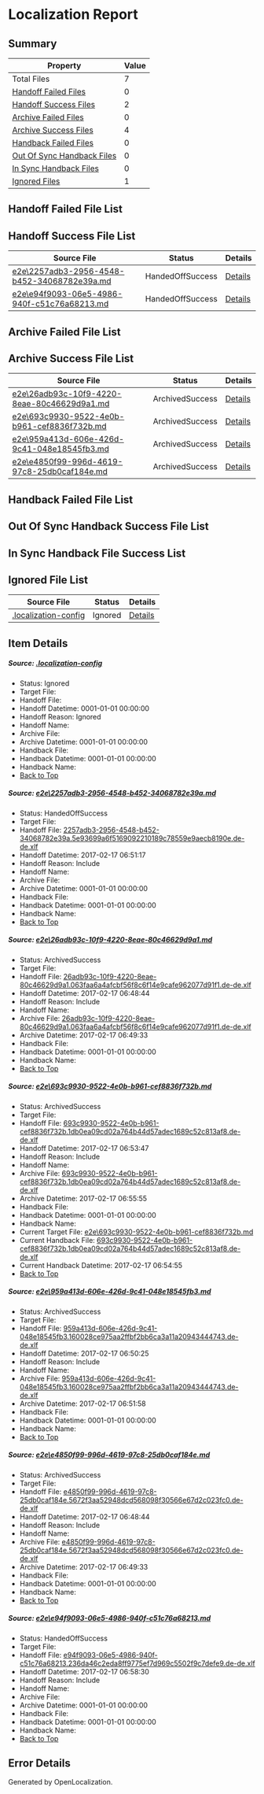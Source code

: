 # <a name='report-top'></a> Localization Report

## Summary
 Property | Value 
 -------- | ----- 
 Total Files | 7
[ Handoff Failed Files ](#handoff-failed-list)| 0
[ Handoff Success Files ](#handoff-success-list)| 2
[ Archive Failed Files ](#archive-failed-list)| 0
[ Archive Success Files ](#archive-success-list)| 4
[ Handback Failed Files ](#handback-failed-list)| 0
[ Out Of Sync Handback Files ](#outofsync-handback-success-list)| 0
[ In Sync Handback Files ](#insync-handback-success-list)| 0
[ Ignored Files ](#ignored-list)| 1

## <a name='handoff-failed-list'></a> Handoff Failed File List

## <a name='handoff-success-list'></a> Handoff Success File List
 Source File | Status | Details 
 ----------- | ------ | ------- 
 [e2e\2257adb3-2956-4548-b452-34068782e39a.md](https://github.com/OpenLocalizationTestOrg/ol-test0/blob/564a01d173178bb79e7622b5dcedae03f2fd0d3c/e2e/2257adb3-2956-4548-b452-34068782e39a.md) | HandedOffSuccess | [Details](#8d0d3d2acaf20a34e233145bb89661f1bddb67811)
 [e2e\e94f9093-06e5-4986-940f-c51c76a68213.md](https://github.com/OpenLocalizationTestOrg/ol-test0/blob/1b19b7f3a09baee14e7848991a4da035e47dc2d1/e2e/e94f9093-06e5-4986-940f-c51c76a68213.md) | HandedOffSuccess | [Details](#e24c4c06b00ba9610f286d555a7968272a6f14e36)

## <a name='archive-failed-list'></a> Archive Failed File List

## <a name='archive-success-list'></a> Archive Success File List
 Source File | Status | Details 
 ----------- | ------ | ------- 
 [e2e\26adb93c-10f9-4220-8eae-80c46629d9a1.md](https://github.com/OpenLocalizationTestOrg/ol-test0/blob/127bbf0117aff07cf952fb33acc9f72677bcfa18/e2e/26adb93c-10f9-4220-8eae-80c46629d9a1.md) | ArchivedSuccess | [Details](#39eb4ad38a14114a6e48d30c235c2ed4b0c493fe2)
 [e2e\693c9930-9522-4e0b-b961-cef8836f732b.md](https://github.com/OpenLocalizationTestOrg/ol-test0/blob/c30825957ad35e460275498aa52221edf383015b/e2e/693c9930-9522-4e0b-b961-cef8836f732b.md) | ArchivedSuccess | [Details](#cb83805230f20f492927980a83a7ca669ef1f3bd3)
 [e2e\959a413d-606e-426d-9c41-048e18545fb3.md](https://github.com/OpenLocalizationTestOrg/ol-test0/blob/3334d2ef73fad8b42f9a18654d49cef7a010d77d/e2e/959a413d-606e-426d-9c41-048e18545fb3.md) | ArchivedSuccess | [Details](#c8e9ff414ff852bcd41fa34edaee633e791966854)
 [e2e\e4850f99-996d-4619-97c8-25db0caf184e.md](https://github.com/OpenLocalizationTestOrg/ol-test0/blob/127bbf0117aff07cf952fb33acc9f72677bcfa18/e2e/e4850f99-996d-4619-97c8-25db0caf184e.md) | ArchivedSuccess | [Details](#5a8ab25c4748061db1a724798636b9de6ba6fd575)

## <a name='handback-failed-list'></a> Handback Failed File List

## <a name='outofsync-handback-success-list'></a> Out Of Sync Handback Success File List

## <a name='insync-handback-success-list'></a> In Sync Handback File Success List

## <a name='ignored-list'></a> Ignored File List
 Source File | Status | Details 
 ----------- | ------ | ------- 
 [.localization-config](https://github.com/OpenLocalizationTestOrg/ol-test0/blob/1b19b7f3a09baee14e7848991a4da035e47dc2d1/.localization-config) | Ignored | [Details](#cb0632cf59c1387fc1742bfb9fa3c47f87e2e5c90)

## Item Details
##### <a name='cb0632cf59c1387fc1742bfb9fa3c47f87e2e5c90'></a> Source: [.localization-config](https://github.com/OpenLocalizationTestOrg/ol-test0/blob/1b19b7f3a09baee14e7848991a4da035e47dc2d1/.localization-config)
* Status: Ignored
* Target File: 
* Handoff File: 
* Handoff Datetime: 0001-01-01 00:00:00
* Handoff Reason: Ignored
* Handoff Name: 
* Archive File: 
* Archive Datetime: 0001-01-01 00:00:00
* Handback File: 
* Handback Datetime: 0001-01-01 00:00:00
* Handback Name: 
* [Back to Top](#report-top)

##### <a name='8d0d3d2acaf20a34e233145bb89661f1bddb67811'></a> Source: [e2e\2257adb3-2956-4548-b452-34068782e39a.md](https://github.com/OpenLocalizationTestOrg/ol-test0/blob/564a01d173178bb79e7622b5dcedae03f2fd0d3c/e2e/2257adb3-2956-4548-b452-34068782e39a.md)
* Status: HandedOffSuccess
* Target File: 
* Handoff File: [2257adb3-2956-4548-b452-34068782e39a.5e93699a6f5169092210189c78559e9aecb8190e.de-de.xlf](https://github.com/OpenLocalizationTestOrg/ol-test0-handoff/blob/7f0a7b53db9559b5ac825a22c215e6c0fb059d0e/ol-handoff/OpenLocalizationTestOrg/ol-test0-dede/xinjiang/ht/2257adb3-2956-4548-b452-34068782e39a.5e93699a6f5169092210189c78559e9aecb8190e.de-de.xlf)
* Handoff Datetime: 2017-02-17 06:51:17
* Handoff Reason: Include
* Handoff Name: 
* Archive File: 
* Archive Datetime: 0001-01-01 00:00:00
* Handback File: 
* Handback Datetime: 0001-01-01 00:00:00
* Handback Name: 
* [Back to Top](#report-top)

##### <a name='39eb4ad38a14114a6e48d30c235c2ed4b0c493fe2'></a> Source: [e2e\26adb93c-10f9-4220-8eae-80c46629d9a1.md](https://github.com/OpenLocalizationTestOrg/ol-test0/blob/127bbf0117aff07cf952fb33acc9f72677bcfa18/e2e/26adb93c-10f9-4220-8eae-80c46629d9a1.md)
* Status: ArchivedSuccess
* Target File: 
* Handoff File: [26adb93c-10f9-4220-8eae-80c46629d9a1.063faa6a4afcbf56f8c6f14e9cafe962077d91f1.de-de.xlf](https://github.com/OpenLocalizationTestOrg/ol-test0-handoff/blob/6b7f851313b5f44232fac8de2196ac945d6ee0ac/ol-handoff/OpenLocalizationTestOrg/ol-test0-dede/xinjiang/ht/26adb93c-10f9-4220-8eae-80c46629d9a1.063faa6a4afcbf56f8c6f14e9cafe962077d91f1.de-de.xlf)
* Handoff Datetime: 2017-02-17 06:48:44
* Handoff Reason: Include
* Handoff Name: 
* Archive File: [26adb93c-10f9-4220-8eae-80c46629d9a1.063faa6a4afcbf56f8c6f14e9cafe962077d91f1.de-de.xlf](https://github.com/OpenLocalizationTestOrg/ol-test0-handoff/blob/6b941b270ca0f406e7c59dcd511ca2f96c63c9c2/ol-archive/OpenLocalizationTestOrg/ol-test0-dede/xinjiang/ht/26adb93c-10f9-4220-8eae-80c46629d9a1.063faa6a4afcbf56f8c6f14e9cafe962077d91f1.de-de.xlf)
* Archive Datetime: 2017-02-17 06:49:33
* Handback File: 
* Handback Datetime: 0001-01-01 00:00:00
* Handback Name: 
* [Back to Top](#report-top)

##### <a name='cb83805230f20f492927980a83a7ca669ef1f3bd3'></a> Source: [e2e\693c9930-9522-4e0b-b961-cef8836f732b.md](https://github.com/OpenLocalizationTestOrg/ol-test0/blob/c30825957ad35e460275498aa52221edf383015b/e2e/693c9930-9522-4e0b-b961-cef8836f732b.md)
* Status: ArchivedSuccess
* Target File: 
* Handoff File: [693c9930-9522-4e0b-b961-cef8836f732b.1db0ea09cd02a764b44d57adec1689c52c813af8.de-de.xlf](https://github.com/OpenLocalizationTestOrg/ol-test0-handoff/blob/c7707d9017084c0cbcb16ade124f93b8008af9b5/ol-handoff/OpenLocalizationTestOrg/ol-test0-dede/xinjiang/ht/693c9930-9522-4e0b-b961-cef8836f732b.1db0ea09cd02a764b44d57adec1689c52c813af8.de-de.xlf)
* Handoff Datetime: 2017-02-17 06:53:47
* Handoff Reason: Include
* Handoff Name: 
* Archive File: [693c9930-9522-4e0b-b961-cef8836f732b.1db0ea09cd02a764b44d57adec1689c52c813af8.de-de.xlf](https://github.com/OpenLocalizationTestOrg/ol-test0-handoff/blob/7126b18e31bf085dfab5a010825dfb87e97d7af0/ol-archive/OpenLocalizationTestOrg/ol-test0-dede/xinjiang/ht/693c9930-9522-4e0b-b961-cef8836f732b.1db0ea09cd02a764b44d57adec1689c52c813af8.de-de.xlf)
* Archive Datetime: 2017-02-17 06:55:55
* Handback File: 
* Handback Datetime: 0001-01-01 00:00:00
* Handback Name: 
* Current Target File: [e2e\693c9930-9522-4e0b-b961-cef8836f732b.md](https://github.com/OpenLocalizationTestOrg/ol-test0-dede/blob/3a1564f225173c18337cfba64a06a4570fd17f78/e2e/693c9930-9522-4e0b-b961-cef8836f732b.md)
* Current Handback File: [693c9930-9522-4e0b-b961-cef8836f732b.1db0ea09cd02a764b44d57adec1689c52c813af8.de-de.xlf](https://github.com/OpenLocalizationTestOrg/ol-test0-handback/blob/9478c810a25b530d3cdff3434ce70e3dda3c1ef5/ol-handback/OpenLocalizationTestOrg/ol-test0-dede/xinjiang/ht/693c9930-9522-4e0b-b961-cef8836f732b.1db0ea09cd02a764b44d57adec1689c52c813af8.de-de.xlf)
* Current Handback Datetime: 2017-02-17 06:54:55
* [Back to Top](#report-top)

##### <a name='c8e9ff414ff852bcd41fa34edaee633e791966854'></a> Source: [e2e\959a413d-606e-426d-9c41-048e18545fb3.md](https://github.com/OpenLocalizationTestOrg/ol-test0/blob/3334d2ef73fad8b42f9a18654d49cef7a010d77d/e2e/959a413d-606e-426d-9c41-048e18545fb3.md)
* Status: ArchivedSuccess
* Target File: 
* Handoff File: [959a413d-606e-426d-9c41-048e18545fb3.160028ce975aa2ffbf2bb6ca3a11a20943444743.de-de.xlf](https://github.com/OpenLocalizationTestOrg/ol-test0-handoff/blob/1fc490a8ab9963af290c4ddd2c5af4a938a3e21d/ol-handoff/OpenLocalizationTestOrg/ol-test0-dede/xinjiang/ht/959a413d-606e-426d-9c41-048e18545fb3.160028ce975aa2ffbf2bb6ca3a11a20943444743.de-de.xlf)
* Handoff Datetime: 2017-02-17 06:50:25
* Handoff Reason: Include
* Handoff Name: 
* Archive File: [959a413d-606e-426d-9c41-048e18545fb3.160028ce975aa2ffbf2bb6ca3a11a20943444743.de-de.xlf](https://github.com/OpenLocalizationTestOrg/ol-test0-handoff/blob/30b91e94755b54583e50eba5862afc6b74dc6a31/ol-archive/OpenLocalizationTestOrg/ol-test0-dede/xinjiang/ht/959a413d-606e-426d-9c41-048e18545fb3.160028ce975aa2ffbf2bb6ca3a11a20943444743.de-de.xlf)
* Archive Datetime: 2017-02-17 06:51:58
* Handback File: 
* Handback Datetime: 0001-01-01 00:00:00
* Handback Name: 
* [Back to Top](#report-top)

##### <a name='5a8ab25c4748061db1a724798636b9de6ba6fd575'></a> Source: [e2e\e4850f99-996d-4619-97c8-25db0caf184e.md](https://github.com/OpenLocalizationTestOrg/ol-test0/blob/127bbf0117aff07cf952fb33acc9f72677bcfa18/e2e/e4850f99-996d-4619-97c8-25db0caf184e.md)
* Status: ArchivedSuccess
* Target File: 
* Handoff File: [e4850f99-996d-4619-97c8-25db0caf184e.5672f3aa52948dcd568098f30566e67d2c023fc0.de-de.xlf](https://github.com/OpenLocalizationTestOrg/ol-test0-handoff/blob/6b7f851313b5f44232fac8de2196ac945d6ee0ac/ol-handoff/OpenLocalizationTestOrg/ol-test0-dede/xinjiang/ht/e4850f99-996d-4619-97c8-25db0caf184e.5672f3aa52948dcd568098f30566e67d2c023fc0.de-de.xlf)
* Handoff Datetime: 2017-02-17 06:48:44
* Handoff Reason: Include
* Handoff Name: 
* Archive File: [e4850f99-996d-4619-97c8-25db0caf184e.5672f3aa52948dcd568098f30566e67d2c023fc0.de-de.xlf](https://github.com/OpenLocalizationTestOrg/ol-test0-handoff/blob/6b941b270ca0f406e7c59dcd511ca2f96c63c9c2/ol-archive/OpenLocalizationTestOrg/ol-test0-dede/xinjiang/ht/e4850f99-996d-4619-97c8-25db0caf184e.5672f3aa52948dcd568098f30566e67d2c023fc0.de-de.xlf)
* Archive Datetime: 2017-02-17 06:49:33
* Handback File: 
* Handback Datetime: 0001-01-01 00:00:00
* Handback Name: 
* [Back to Top](#report-top)

##### <a name='e24c4c06b00ba9610f286d555a7968272a6f14e36'></a> Source: [e2e\e94f9093-06e5-4986-940f-c51c76a68213.md](https://github.com/OpenLocalizationTestOrg/ol-test0/blob/1b19b7f3a09baee14e7848991a4da035e47dc2d1/e2e/e94f9093-06e5-4986-940f-c51c76a68213.md)
* Status: HandedOffSuccess
* Target File: 
* Handoff File: [e94f9093-06e5-4986-940f-c51c76a68213.236da46c2eda8ff9775ef7d969c5502f9c7defe9.de-de.xlf](https://github.com/OpenLocalizationTestOrg/ol-test0-handoff/blob/6f09f78ba3e12289020e0db6ee4ab3e4ddc33e1d/ol-handoff/OpenLocalizationTestOrg/ol-test0-dede/xinjiang/ht/e94f9093-06e5-4986-940f-c51c76a68213.236da46c2eda8ff9775ef7d969c5502f9c7defe9.de-de.xlf)
* Handoff Datetime: 2017-02-17 06:58:30
* Handoff Reason: Include
* Handoff Name: 
* Archive File: 
* Archive Datetime: 0001-01-01 00:00:00
* Handback File: 
* Handback Datetime: 0001-01-01 00:00:00
* Handback Name: 
* [Back to Top](#report-top)


## Error Details

Generated by OpenLocalization.

